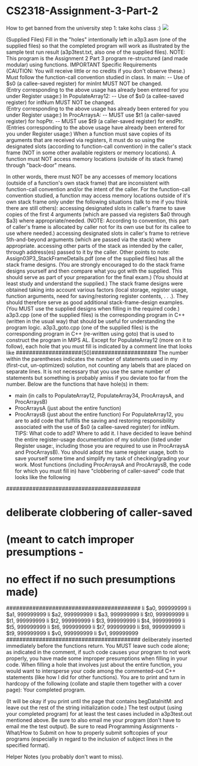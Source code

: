# CS2318-Assignment-3-Part-2
How to get banned from the university step 1: take kohs class :)
<img src= "http://lactualite.com/assets/uploads/2017/05/istock-506476770~1024.jpg">


(Supplied Files)
Fill in the "holes" intentionally left in a3p3.asm (one of the supplied files) so that the completed program will work as illustrated by the sample test run result (a3p3test.txt, also one of the supplied files).
NOTE: This program is the Assignment 2 Part 3 program re-structured (and made modular) using functions.
IMPORTANT Specific Requirements  
(CAUTION: You will receive little or no credits if you don't observe these.)
	Must follow the function-call convention studied in class.
	In main:
-- Use of $s0 (a callee-saved register) for minInt MUST NOT be changed.   
(Entry corresponding to the above usage has already been entered for you under Register usage:)
	In PopulateArray12:
-- Use of $s0 (a callee-saved register) for intNum MUST NOT be changed.   
(Entry corresponding to the above usage has already been entered for you under Register usage:)
	In ProcArraysA:
-- MUST use $t1 (a caller-saved register) for hopPtr. 
-- MUST use $t9 (a caller-saved register) for endPtr. 
(Entries corresponding to the above usage have already been entered for you under Register usage:)
	When a function must save copies of its arguments that are received via registers, it must do so using the designated slots (according to function-call convention) in the caller's stack frame (NOT in some other available registers or memory locations).
	A function must NOT access memory locations (outside of its stack frame) through "back-door" means. 

In other words, there must NOT be any accesses of memory locations (outside of a function's own stack frame) that are inconsistent with function-call convention and/or the intent of the caller.
For the function-call convention studied, a function may access memory locations outside of it's own stack frame only under the following situations (talk to me if you think there are still others):
accessing designated slots in caller's frame to save copies of the first 4 arguments (which are passed via registers $a0 through $a3) where appropriate/needed.
(NOTE: According to convention, this part of caller's frame is allocated by caller not for its own use but for its callee to use where needed.)
accessing designated slots in caller's frame to retrieve 5th-and-beyond arguments (which are passed via the stack) where appropriate.
accessing other parts of the stack as intended by the caller, through address(es) passed to it by the caller.
Other points to note:
 		Assign03P3_StackFrameDetails.pdf (one of the supplied files) has all the stack frame designs. 
(You are strongly encouraged to do the stack frame designs yourself and then compare what you got with the supplied. This should serve as part of your preparation for the final exam.)
(You should at least study and understand the supplied.)
The stack frame designs were obtained taking into account various factors (local storage, register usage, function arguments, need for saving/restoring register contents, . . .).
They should therefore serve as good additional stack-frame-design examples.
(You MUST use the supplied designs when filling in the required code.)
	a3p3.cpp (one of the supplied files) is the corresponding program in C++ (written in the usual way) that should be useful for understanding the program logic.
a3p3_goto.cpp (one of the supplied files) is the corresponding program in C++ (re-written using goto) that is used to construct the program in MIPS AL.
	Except for PopulateArray12 (more on it to follow), each hole that you must fill is indicated by a comment line that looks like
####################(50)####################
The number within the parentheses indicates the number of statements used in my (first-cut, un-optimized) solution, not counting any labels that are placed on separate lines. 
It is not necessary that you use the same number of statements but something is probably amiss if you deviate too far from the number.
Below are the functions that have hole(s) in them: 
- main (in calls to PopulateArray12, PopulateArray34, ProcArraysA, and ProcArraysB) 
- ProcArraysA (just about the entire function) 
- ProcArraysB (just about the entire function) 
	For PopulateArray12, you are to add code that fulfills the saving and restoring responsibility associated with the use of $s0 (a callee-saved register) for intNum. 
TIPS: What code to add? Where to add it.
	I have decided to leave behind the entire register-usage documentation of my solution (listed under Register usage:, including those you are required to use in ProcArraysA and ProcArraysB). 
You should adopt the same register usage, both to save yourself some time and simplify my task of checking/grading your work.
	Most functions (including ProcArraysA and ProcArraysB, the code for which you must fill in) have "clobbering of caller-saved" code that looks like the following


#########################################
# deliberate clobbering of caller-saved
# (meant to catch improper presumptions -
# no effect if no such presumptions made)
#########################################
            li $a0, 999999999
            li $a1, 999999999
            li $a2, 999999999
            li $a3, 999999999
            li $t0, 999999999
            li $t1, 999999999
            li $t2, 999999999
            li $t3, 999999999
            li $t4, 999999999
            li $t5, 999999999
            li $t6, 999999999
            li $t7, 999999999
            li $t8, 999999999
            li $t9, 999999999
            li $v0, 999999999
            li $v1, 999999999
#########################################
deliberately inserted immediately before the functions return. 
You MUST leave such code alone; as indicated in the comment, if such code causes your program to not work properly, you have made some improper presumptions when filling in your code.
	When filling a hole that involves just about the entire function, you would want to intersperse your code among the commented-out C++ statements (like how I did for other functions).
You are to print and turn in hardcopy of the following (collate and staple them together with a cover page):
	Your completed program.

(It will be okay if you print until the page that contains begDataInitM: and leave out the rest of the string initialization code.)
	The test output (using your completed program) for at least the test cases included in a3p3test.out mentioned above.
Be sure to also email me your program (don't have to email me the test output).
	Be sure to read Programming Assignments - What/How to Submit on how to properly submit softcopies of your programs (especially in regard to the inclusion of subject lines in the specified format).

Helper Notes (you probably don't want to miss).

